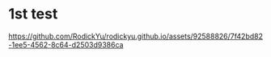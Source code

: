# 1st test


https://github.com/RodickYu/rodickyu.github.io/assets/92588826/7f42bd82-1ee5-4562-8c64-d2503d9386ca

